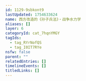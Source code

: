 ```yaml
---
id: 1129-9sbkont9
lastUpdated: 1754633624
name: 西方改造的《孙子兵法》・战争水力学
aliases: []
layer: 6
categoryId: cat_7hqnYMGY
tagIds:
  - tag_RYrNofQS
  - tag_I0IT7RYe
nsfw: false
parent: ""
relatedEntries: []
timelineEvents: []
titledLinks: []
---
```


